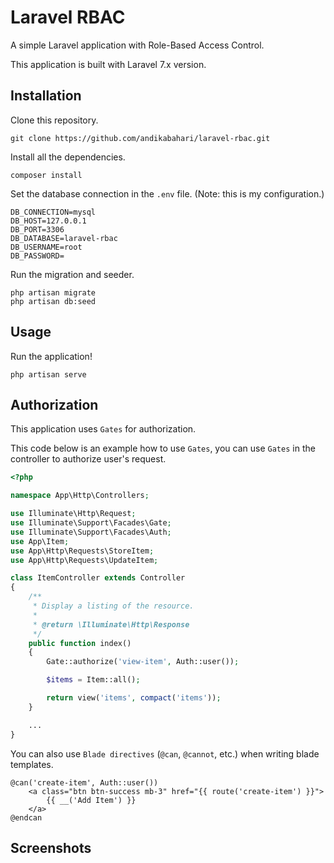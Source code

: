 # Laravel RBAC

A simple Laravel application with Role-Based Access Control.

This application is built with Laravel 7.x version.

## Installation

Clone this repository.

```
git clone https://github.com/andikabahari/laravel-rbac.git
```

Install all the dependencies.

```
composer install
```

Set the database connection in the `.env` file. (Note: this is my configuration.)

```
DB_CONNECTION=mysql
DB_HOST=127.0.0.1
DB_PORT=3306
DB_DATABASE=laravel-rbac
DB_USERNAME=root
DB_PASSWORD=
```

Run the migration and seeder.

```
php artisan migrate
php artisan db:seed
```

## Usage

Run the application!

```
php artisan serve
```

## Authorization

This application uses `Gates` for authorization.

This code below is an example how to use `Gates`, you can use `Gates` in the controller to authorize user's request.

```php
<?php

namespace App\Http\Controllers;

use Illuminate\Http\Request;
use Illuminate\Support\Facades\Gate;
use Illuminate\Support\Facades\Auth;
use App\Item;
use App\Http\Requests\StoreItem;
use App\Http\Requests\UpdateItem;

class ItemController extends Controller
{
    /**
     * Display a listing of the resource.
     *
     * @return \Illuminate\Http\Response
     */
    public function index()
    {
        Gate::authorize('view-item', Auth::user());

        $items = Item::all();

        return view('items', compact('items'));
    }

    ...
}
```

You can also use `Blade directives` (`@can`, `@cannot`, etc.) when writing blade templates.

```
@can('create-item', Auth::user())
    <a class="btn btn-success mb-3" href="{{ route('create-item') }}">
        {{ __('Add Item') }}
    </a>
@endcan
```

## Screenshots
